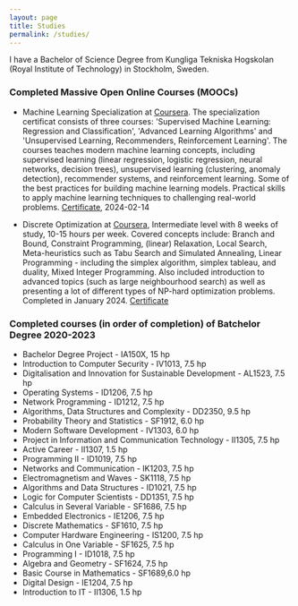 ```yaml
---
layout: page
title: Studies
permalink: /studies/
---
```


I have a Bachelor of Science Degree from Kungliga Tekniska Hogskolan (Royal Institute of Technology) in Stockholm, Sweden. 

### 


### Completed Massive Open Online Courses (MOOCs)
- Machine Learning Specialization at [Coursera](https://www.coursera.org/specializations/machine-learning-introduction). The specialization certificat consists of three courses: 'Supervised Machine Learning: Regression and Classification', 'Advanced Learning Algorithms' and
'Unsupervised Learning, Recommenders, Reinforcement Learning'. The courses teaches modern machine learning concepts, including supervised learning (linear regression, logistic regression, neural networks, decision trees), unsupervised learning (clustering, anomaly detection), recommender systems, and reinforcement learning. Some of the best practices for building machine learning models. Practical skills to apply machine learning techniques to challenging real-world problems. [Certificate](https://coursera.org/share/ce82274ff3b824a9d9f15bdbe9384806), 2024-02-14

- Discrete Optimization at [Coursera](https://www.coursera.org/learn/discrete-optimization/home/info), Intermediate level with 8 weeks of study, 10-15 hours per week. Covered concepts include: Branch and Bound, Constraint Programming, (linear) Relaxation, Local Search, Meta-heuristics such as Tabu Search and Simulated Annealing, Linear Programming - including the simplex algorithm, simplex tableau, and duality, Mixed Integer Programming. Also included introduction to advanced topics (such as large neighbourhood search) as well as presenting a lot of different types of NP-hard optimization problems. Completed in January 2024. [Certificate](https://coursera.org/share/f36579c48f9a3deea9fa1d738a6b4b2f)


### Completed courses (in order of completion) of Batchelor Degree 2020-2023
- Bachelor Degree Project - IA150X, 15 hp
- Introduction to Computer Security - IV1013, 7.5 hp
- Digitalisation and Innovation for Sustainable Development - AL1523, 7.5 hp
- Operating Systems - ID1206, 7.5 hp
- Network Programming - ID1212, 7.5 hp
- Algorithms, Data Structures and Complexity - DD2350, 9.5 hp
- Probability Theory and Statistics - SF1912, 6.0 hp
- Modern Software Development - IV1303, 6.0 hp
- Project in Information and Communication Technology - II1305, 7.5 hp
- Active Career - II1307, 1.5 hp
- Programming II - ID1019, 7.5 hp
- Networks and Communication - IK1203, 7.5 hp
- Electromagnetism and Waves - SK1118, 7.5 hp
- Algorithms and Data Structures - ID1021, 7.5 hp
- Logic for Computer Scientists - DD1351, 7.5 hp
- Calculus in Several Variable - SF1686, 7.5 hp
- Embedded Electronics - IE1206, 7.5 hp
- Discrete Mathematics - SF1610, 7.5 hp
- Computer Hardware Engineering - IS1200, 7.5 hp
- Calculus in One Variable - SF1625, 7.5 hp
- Programming I - ID1018, 7.5 hp
- Algebra and Geometry - SF1624, 7.5 hp
- Basic Course in Mathematics - SF1689,6.0 hp
- Digital Design - IE1204, 7.5 hp
- Introduction to IT - II1306, 1.5 hp
